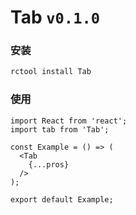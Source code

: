 Tab ```v0.1.0```
================================

### 安装
```bash
rctool install Tab
```

### 使用
	import React from 'react';
	import tab from 'Tab';

	const Example = () => (
	  <Tab
	  	{...pros}
	  />
	);

	export default Example;
